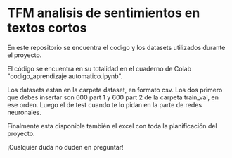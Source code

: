 # TFM analisis de sentimientos en textos cortos
En este repositorio se encuentra el codigo y los datasets utilizados durante el proyecto.

El código se encuentra en su totalidad en el cuaderno de Colab "codigo_aprendizaje automatico.ipynb".

Los datasets estan en la carpeta dataset, en formato csv. Los dos primero que debes insertar son 600 part 1 y 600 part 2 de la carpeta train_val, en ese orden. Luego el de test cuando te lo pidan en la parte de redes neuronales.

Finalmente esta disponible también el excel con toda la planificación del proyecto.

¡Cualquier duda no duden en preguntar!
